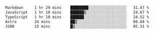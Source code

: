 <!--START_SECTION:waka-->

```txt
Markdown     1 hr 29 mins    ████████░░░░░░░░░░░░░░░░░   31.47 %
JavaScript   1 hr 10 mins    ██████▒░░░░░░░░░░░░░░░░░░   24.67 %
TypeScript   1 hr 10 mins    ██████░░░░░░░░░░░░░░░░░░░   24.52 %
Astro        24 mins         ██▒░░░░░░░░░░░░░░░░░░░░░░   08.68 %
JSON         15 mins         █▒░░░░░░░░░░░░░░░░░░░░░░░   05.31 %
```

<!--END_SECTION:waka-->
